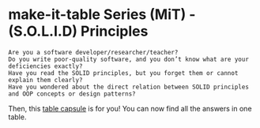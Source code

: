 # make-it-table Series (MiT) - (S.O.L.I.D) Principles

	Are you a software developer/researcher/teacher?
	Do you write poor-quality software, and you don’t know what are your deficiencies exactly? 
	Have you read the SOLID principles, but you forget them or cannot explain them clearly?
	Have you wondered about the direct relation between SOLID principles and OOP concepts or design patterns?

Then, this [table capsule](https://github.com/oreaba/mit-solid/blob/master/mit_solid.pdf) is for you! You can now find all the answers in one table.
